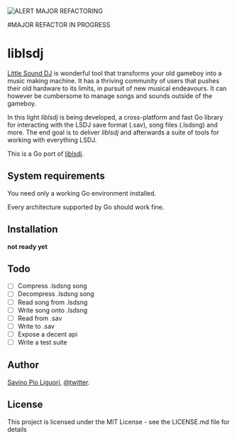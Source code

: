 ![ALERT MAJOR REFACTORING](https://upload.wikimedia.org/wikipedia/commons/thumb/4/4e/OOjs_UI_icon_alert_destructive.svg/480px-OOjs_UI_icon_alert_destructive.svg.png)

#MAJOR REFACTOR IN PROGRESS

# liblsdj

[Little Sound DJ](http://littlesounddj.com) is wonderful tool that transforms your old gameboy into a music making machine. It has a thriving community of users that pushes their old hardware to its limits, in pursuit of new musical endeavours. It can however be cumbersome to manage songs and sounds outside of the gameboy.

In this light *liblsdj* is being developed, a cross-platform and fast Go library for interacting with the LSDJ save format (.sav), song files (.lsdsng) and more. The end goal is to deliver *liblsdj* and afterwards a suite of tools for working with everything LSDJ.

This is a Go port of [liblsdj](https://github.com/stijnfrishert/liblsdj).

## System requirements
You need only a working Go environment installed.

Every architecture supported by Go should work fine.

## Installation

**not ready yet**

## Todo
- [ ] Compress .lsdsng song
- [ ] Decompress .lsdsng song
- [ ] Read song from .lsdsng
- [ ] Write song onto .lsdsng
- [ ] Read from .sav
- [ ] Write to .sav
- [ ] Expose a decent api
- [ ] Write a test suite

## Author

[Savino Pio Liguori](https://8lall0.github.io/), [@twitter](https://twitter.com/imblellow).

## License
This project is licensed under the MIT License - see the LICENSE.md file for details